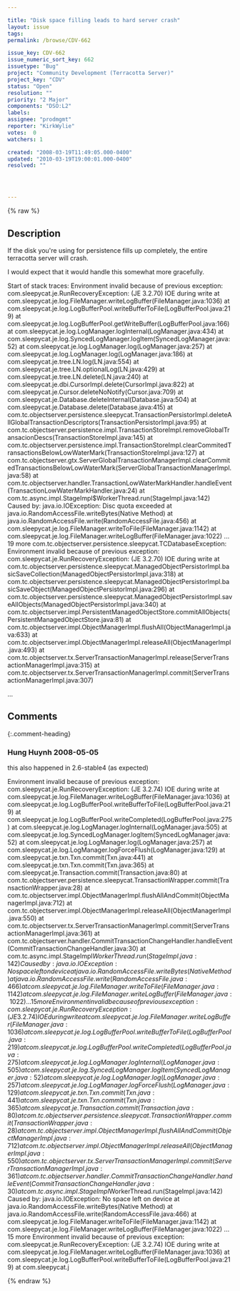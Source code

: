 ```yaml
---

title: "Disk space filling leads to hard server crash"
layout: issue
tags: 
permalink: /browse/CDV-662

issue_key: CDV-662
issue_numeric_sort_key: 662
issuetype: "Bug"
project: "Community Development (Terracotta Server)"
project_key: "CDV"
status: "Open"
resolution: ""
priority: "2 Major"
components: "DSO:L2"
labels: 
assignee: "prodmgmt"
reporter: "KirkWylie"
votes:  0
watchers: 1

created: "2008-03-19T11:49:05.000-0400"
updated: "2010-03-19T19:00:01.000-0400"
resolved: ""




---
```


{% raw %}

## Description

<div markdown="1" class="description">

If the disk you're using for persistence fills up completely, the entire terracotta server will crash.

I would expect that it would handle this somewhat more gracefully.

Start of stack traces:
Environment invalid because of previous exception: com.sleepycat.je.RunRecoveryException: (JE 3.2.70) IOE during write
        at com.sleepycat.je.log.FileManager.writeLogBuffer(FileManager.java:1036)
        at com.sleepycat.je.log.LogBufferPool.writeBufferToFile(LogBufferPool.java:219)
        at com.sleepycat.je.log.LogBufferPool.getWriteBuffer(LogBufferPool.java:166)
        at com.sleepycat.je.log.LogManager.logInternal(LogManager.java:434)
        at com.sleepycat.je.log.SyncedLogManager.logItem(SyncedLogManager.java:52)
        at com.sleepycat.je.log.LogManager.log(LogManager.java:257)
        at com.sleepycat.je.log.LogManager.log(LogManager.java:186)
        at com.sleepycat.je.tree.LN.log(LN.java:554)
        at com.sleepycat.je.tree.LN.optionalLog(LN.java:429)
        at com.sleepycat.je.tree.LN.delete(LN.java:240)
        at com.sleepycat.je.dbi.CursorImpl.delete(CursorImpl.java:822)
        at com.sleepycat.je.Cursor.deleteNoNotify(Cursor.java:709)
        at com.sleepycat.je.Database.deleteInternal(Database.java:504)
        at com.sleepycat.je.Database.delete(Database.java:415)
        at com.tc.objectserver.persistence.sleepycat.TransactionPersistorImpl.deleteAllGlobalTransactionDescriptors(TransactionPersistorImpl.java:95)
        at com.tc.objectserver.persistence.impl.TransactionStoreImpl.removeGlobalTransacionDescs(TransactionStoreImpl.java:145)
        at com.tc.objectserver.persistence.impl.TransactionStoreImpl.clearCommitedTransactionsBelowLowWaterMark(TransactionStoreImpl.java:127)
        at com.tc.objectserver.gtx.ServerGlobalTransactionManagerImpl.clearCommitedTransactionsBelowLowWaterMark(ServerGlobalTransactionManagerImpl.java:58)
        at com.tc.objectserver.handler.TransactionLowWaterMarkHandler.handleEvent(TransactionLowWaterMarkHandler.java:24)
        at com.tc.async.impl.StageImpl$WorkerThread.run(StageImpl.java:142)
Caused by: java.io.IOException: Disc quota exceeded
        at java.io.RandomAccessFile.writeBytes(Native Method)
        at java.io.RandomAccessFile.write(RandomAccessFile.java:456)
        at com.sleepycat.je.log.FileManager.writeToFile(FileManager.java:1142)
        at com.sleepycat.je.log.FileManager.writeLogBuffer(FileManager.java:1022)
        ... 19 more
com.tc.objectserver.persistence.sleepycat.TCDatabaseException: Environment invalid because of previous exception: com.sleepycat.je.RunRecoveryException: (JE 3.2.70) IOE during write
        at com.tc.objectserver.persistence.sleepycat.ManagedObjectPersistorImpl.basicSaveCollection(ManagedObjectPersistorImpl.java:318)
        at com.tc.objectserver.persistence.sleepycat.ManagedObjectPersistorImpl.basicSaveObject(ManagedObjectPersistorImpl.java:296)
        at com.tc.objectserver.persistence.sleepycat.ManagedObjectPersistorImpl.saveAllObjects(ManagedObjectPersistorImpl.java:340)
        at com.tc.objectserver.impl.PersistentManagedObjectStore.commitAllObjects(PersistentManagedObjectStore.java:81)
        at com.tc.objectserver.impl.ObjectManagerImpl.flushAll(ObjectManagerImpl.java:633)
        at com.tc.objectserver.impl.ObjectManagerImpl.releaseAll(ObjectManagerImpl.java:493)
        at com.tc.objectserver.tx.ServerTransactionManagerImpl.release(ServerTransactionManagerImpl.java:315)
        at com.tc.objectserver.tx.ServerTransactionManagerImpl.commit(ServerTransactionManagerImpl.java:307)

...

</div>

## Comments


{:.comment-heading}
### **Hung Huynh** <span class="date">2008-05-05</span>

<div markdown="1" class="comment">

this also happened in 2.6-stable4 (as expected)

Environment invalid because of previous exception: com.sleepycat.je.RunRecoveryException: (JE 3.2.74) IOE during write
        at com.sleepycat.je.log.FileManager.writeLogBuffer(FileManager.java:1036)
        at com.sleepycat.je.log.LogBufferPool.writeBufferToFile(LogBufferPool.java:219)
        at com.sleepycat.je.log.LogBufferPool.writeCompleted(LogBufferPool.java:275)
        at com.sleepycat.je.log.LogManager.logInternal(LogManager.java:505)
        at com.sleepycat.je.log.SyncedLogManager.logItem(SyncedLogManager.java:52)
        at com.sleepycat.je.log.LogManager.log(LogManager.java:257)
        at com.sleepycat.je.log.LogManager.logForceFlush(LogManager.java:129)
        at com.sleepycat.je.txn.Txn.commit(Txn.java:441)
        at com.sleepycat.je.txn.Txn.commit(Txn.java:365)
        at com.sleepycat.je.Transaction.commit(Transaction.java:80)
        at com.tc.objectserver.persistence.sleepycat.TransactionWrapper.commit(TransactionWrapper.java:28)
        at com.tc.objectserver.impl.ObjectManagerImpl.flushAllAndCommit(ObjectManagerImpl.java:712)
        at com.tc.objectserver.impl.ObjectManagerImpl.releaseAll(ObjectManagerImpl.java:550)
        at com.tc.objectserver.tx.ServerTransactionManagerImpl.commit(ServerTransactionManagerImpl.java:361)
        at com.tc.objectserver.handler.CommitTransactionChangeHandler.handleEvent(CommitTransactionChangeHandler.java:30)
        at com.tc.async.impl.StageImpl$WorkerThread.run(StageImpl.java:142)
Caused by: java.io.IOException: No space left on device
        at java.io.RandomAccessFile.writeBytes(Native Method)
        at java.io.RandomAccessFile.write(RandomAccessFile.java:466)
        at com.sleepycat.je.log.FileManager.writeToFile(FileManager.java:1142)
        at com.sleepycat.je.log.FileManager.writeLogBuffer(FileManager.java:1022)
        ... 15 more
Environment invalid because of previous exception: com.sleepycat.je.RunRecoveryException: (JE 3.2.74) IOE during write
        at com.sleepycat.je.log.FileManager.writeLogBuffer(FileManager.java:1036)
        at com.sleepycat.je.log.LogBufferPool.writeBufferToFile(LogBufferPool.java:219)
        at com.sleepycat.je.log.LogBufferPool.writeCompleted(LogBufferPool.java:275)
        at com.sleepycat.je.log.LogManager.logInternal(LogManager.java:505)
        at com.sleepycat.je.log.SyncedLogManager.logItem(SyncedLogManager.java:52)
        at com.sleepycat.je.log.LogManager.log(LogManager.java:257)
        at com.sleepycat.je.log.LogManager.logForceFlush(LogManager.java:129)
        at com.sleepycat.je.txn.Txn.commit(Txn.java:441)
        at com.sleepycat.je.txn.Txn.commit(Txn.java:365)
        at com.sleepycat.je.Transaction.commit(Transaction.java:80)
        at com.tc.objectserver.persistence.sleepycat.TransactionWrapper.commit(TransactionWrapper.java:28)
        at com.tc.objectserver.impl.ObjectManagerImpl.flushAllAndCommit(ObjectManagerImpl.java:712)
        at com.tc.objectserver.impl.ObjectManagerImpl.releaseAll(ObjectManagerImpl.java:550)
        at com.tc.objectserver.tx.ServerTransactionManagerImpl.commit(ServerTransactionManagerImpl.java:361)
        at com.tc.objectserver.handler.CommitTransactionChangeHandler.handleEvent(CommitTransactionChangeHandler.java:30)
        at com.tc.async.impl.StageImpl$WorkerThread.run(StageImpl.java:142)
Caused by: java.io.IOException: No space left on device
        at java.io.RandomAccessFile.writeBytes(Native Method)
        at java.io.RandomAccessFile.write(RandomAccessFile.java:466)
        at com.sleepycat.je.log.FileManager.writeToFile(FileManager.java:1142)
        at com.sleepycat.je.log.FileManager.writeLogBuffer(FileManager.java:1022)
        ... 15 more
Environment invalid because of previous exception: com.sleepycat.je.RunRecoveryException: (JE 3.2.74) IOE during write
        at com.sleepycat.je.log.FileManager.writeLogBuffer(FileManager.java:1036)
        at com.sleepycat.je.log.LogBufferPool.writeBufferToFile(LogBufferPool.java:219)
        at com.sleepycat.j

</div>



{% endraw %}
